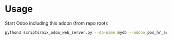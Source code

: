 # Usage

Start Odoo including this addon (from repo root):

```bash
python3 scripts/nix_odoo_web_server.py --db-name mydb --addon pos_hr_access_right
```
